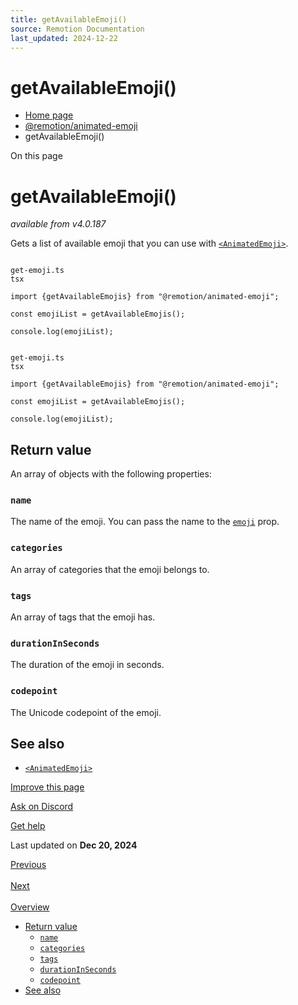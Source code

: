```yaml
---
title: getAvailableEmoji()
source: Remotion Documentation
last_updated: 2024-12-22
---
```


# getAvailableEmoji()

- [Home page](/)
- [@remotion/animated-emoji](/docs/animated-emoji/)
- getAvailableEmoji()

On this page

# getAvailableEmoji()

_available from v4.0.187_

Gets a list of available emoji that you can use with [`<AnimatedEmoji>`](/docs/animated-emoji/animated-emoji).

```

get-emoji.ts
tsx

import {getAvailableEmojis} from "@remotion/animated-emoji";

const emojiList = getAvailableEmojis();

console.log(emojiList);
```

```

get-emoji.ts
tsx

import {getAvailableEmojis} from "@remotion/animated-emoji";

const emojiList = getAvailableEmojis();

console.log(emojiList);
```

## Return value [​](\#return-value "Direct link to Return value")

An array of objects with the following properties:

### `name` [​](\#name "Direct link to name")

The name of the emoji. You can pass the name to the [`emoji`](/docs/animated-emoji/animated-emoji#emoji) prop.

### `categories` [​](\#categories "Direct link to categories")

An array of categories that the emoji belongs to.

### `tags` [​](\#tags "Direct link to tags")

An array of tags that the emoji has.

### `durationInSeconds` [​](\#durationinseconds "Direct link to durationinseconds")

The duration of the emoji in seconds.

### `codepoint` [​](\#codepoint "Direct link to codepoint")

The Unicode codepoint of the emoji.

## See also [​](\#see-also "Direct link to See also")

- [`<AnimatedEmoji>`](/docs/animated-emoji/animated-emoji)

[Improve this page](https://github.com/remotion-dev/remotion/edit/main/packages/docs/docs/animated-emoji/get-available-emoji.mdx)

[Ask on Discord](https://remotion.dev/discord)

[Get help](/docs/get-help)

Last updated on **Dec 20, 2024**

[Previous\
\
<AnimatedEmoji>](/docs/animated-emoji/animated-emoji) [Next\
\
Overview](/docs/media-parser/)

- [Return value](#return-value)
  - [`name`](#name)
  - [`categories`](#categories)
  - [`tags`](#tags)
  - [`durationInSeconds`](#durationinseconds)
  - [`codepoint`](#codepoint)
- [See also](#see-also)
